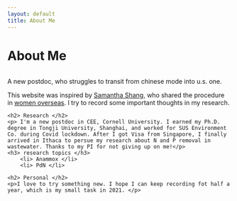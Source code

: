 ```yaml
---
layout: default
title: About Me
---
```


<div class="post">
	<h1 class="pageTitle">About Me</h1>
	<img src="{{ '/assets/img/touring.jpg' }}" alt="">
	<p class="intro"> A new postdoc, who struggles to transit from chinese mode into u.s. one. </p>
	<p> This website was inspired by <a href = "https://samxshang.github.io/about/">Samantha Shang</a>, who shared the procedure in <a href = "https://womenoverseas.com/t/topic/17528">women overseas</a>. I try to record some important thoughts in my research.</p>
			
	<h2> Research </h2>
	<p> I'm a new postdoc in CEE, Cornell University. I earned my Ph.D. degree in Tongji University, Shanghai, and worked for SUS Environment Co. during Covid lockdown. After I got Visa from Singapore, I finally arrived in Ithaca to persue my research about N and P removal in wastewater. Thanks to my PI for not giving up on me!</p>
	<h3> research topics </h3>
		<li> Anammox </li>
  		<li> PdN </li>
	
	<h2> Personal </h2>
	<p>I love to try something new. I hope I can keep recording fot half a year, which is my small task in 2021. </p>
	
</div>
